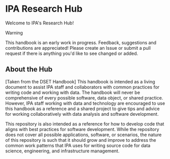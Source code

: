 # IPA Research Hub

Welcome to IPA's Research Hub!

> [!WARNING]
> This handbook is an early work in progress. Feedback, suggestions and
> contributions are appreciated! Please create an Issue or submit a pull request if
> there is anything you'd like to see changed or added.

## About the Hub

[Taken from the DSET Handbook] This handbook is intended as a living document to assist IPA staff and collaborators
with common practices for writing code and working with data. The handbook will never be
comprehensive of every possible software, data object, or shared practice. However, IPA
staff working with data and technology are encouraged to use this handbook as a
reference and a shared project to give tips and advice for working collaboratively with
data analysis and software development.

This repository is also intended as a reference for how to develop code that aligns with
best practices for software development. While the repository does not cover all
possible applications, software, or scenarios, the nature of this repository is such
that it should grow and improve to address the common work patterns that IPA uses for
writing source code for data science, engineering, and infrastructure management.
